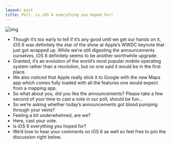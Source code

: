 ```yaml
---
layout: post
title: Poll- is iOS 6 everything you hoped for?
---
```

![img](http://media.idownloadblog.com/wp-content/uploads/2012/06/iOS-6-beta-today.jpg)
* Though it’s too early to tell if it’s any good until we get our hands on it, iOS 6 was definitely the star of the show at Apple’s WWDC keynote that just got wrapped up. While we’re still digesting the announcements ourselves, iOS 6 definitely seems to be another worthwhile upgrade.
* Granted, it’s an evolution of the world’s most popular mobile operating system rather than a revolution, but no one said it would be in the first place.
* We also noticed that Apple really stick it to Google with the new Maps app which comes fully loaded with all the features one would expect from a mapping app.
* So what about you, did you like the announcements? Please take a few second of your time to cast a vote in our poll, should be fun…
* So we’re asking whether today’s announcements got blood pumping through your veins?
* Feeling a bit underwhelmed, are we?
* Here, cast your vote.
* Is iOS 6 everything you hoped for?
* We’d love to hear your comments on iOS 6 as well so feel free to join the discussion right below.

